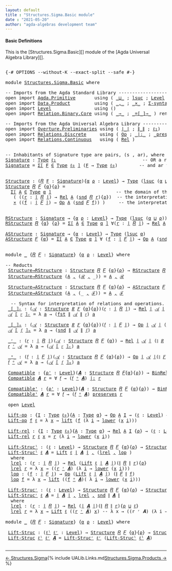 ```yaml
---
layout: default
title : "Structures.Sigma.Basic module"
date : "2021-05-20"
author: "agda-algebras development team"
---
```


#### <a id="basic-definitions">Basic Definitions</a>

This is the [Structures.Sigma.Basic][] module of the [Agda Universal Algebra Library][].

<pre class="Agda">

<a id="285" class="Symbol">{-#</a> <a id="289" class="Keyword">OPTIONS</a> <a id="297" class="Pragma">--without-K</a> <a id="309" class="Pragma">--exact-split</a> <a id="323" class="Pragma">--safe</a> <a id="330" class="Symbol">#-}</a>

<a id="335" class="Keyword">module</a> <a id="342" href="Structures.Sigma.Basic.html" class="Module">Structures.Sigma.Basic</a> <a id="365" class="Keyword">where</a>

<a id="372" class="Comment">-- Imports from the Agda Standard Library ------------------------------------------------</a>
<a id="463" class="Keyword">open</a> <a id="468" class="Keyword">import</a> <a id="475" href="Agda.Primitive.html" class="Module">Agda.Primitive</a>       <a id="496" class="Keyword">using</a> <a id="502" class="Symbol">(</a> <a id="504" href="Agda.Primitive.html#810" class="Primitive Operator">_⊔_</a> <a id="508" class="Symbol">;</a> <a id="510" href="Agda.Primitive.html#780" class="Primitive">lsuc</a> <a id="515" class="Symbol">;</a> <a id="517" href="Agda.Primitive.html#597" class="Postulate">Level</a> <a id="523" class="Symbol">)</a> <a id="525" class="Keyword">renaming</a> <a id="534" class="Symbol">(</a> <a id="536" href="Agda.Primitive.html#326" class="Primitive">Set</a> <a id="540" class="Symbol">to</a> <a id="543" class="Primitive">Type</a> <a id="548" class="Symbol">;</a> <a id="550" href="Agda.Primitive.html#764" class="Primitive">lzero</a> <a id="556" class="Symbol">to</a> <a id="559" class="Primitive">ℓ₀</a> <a id="562" class="Symbol">)</a>
<a id="564" class="Keyword">open</a> <a id="569" class="Keyword">import</a> <a id="576" href="Data.Product.html" class="Module">Data.Product</a>         <a id="597" class="Keyword">using</a> <a id="603" class="Symbol">(</a> <a id="605" href="Agda.Builtin.Sigma.html#236" class="InductiveConstructor Operator">_,_</a> <a id="609" class="Symbol">;</a> <a id="611" href="Data.Product.html#1167" class="Function Operator">_×_</a> <a id="615" class="Symbol">;</a> <a id="617" href="Data.Product.html#916" class="Function">Σ-syntax</a> <a id="626" class="Symbol">)</a> <a id="628" class="Keyword">renaming</a> <a id="637" class="Symbol">(</a> <a id="639" href="Agda.Builtin.Sigma.html#252" class="Field">proj₁</a> <a id="645" class="Symbol">to</a> <a id="648" class="Field">fst</a> <a id="652" class="Symbol">;</a> <a id="654" href="Agda.Builtin.Sigma.html#264" class="Field">proj₂</a> <a id="660" class="Symbol">to</a> <a id="663" class="Field">snd</a> <a id="667" class="Symbol">)</a>
<a id="669" class="Keyword">open</a> <a id="674" class="Keyword">import</a> <a id="681" href="Level.html" class="Module">Level</a>                <a id="702" class="Keyword">using</a> <a id="708" class="Symbol">()</a>
<a id="711" class="Keyword">open</a> <a id="716" class="Keyword">import</a> <a id="723" href="Relation.Binary.Core.html" class="Module">Relation.Binary.Core</a> <a id="744" class="Keyword">using</a> <a id="750" class="Symbol">(</a> <a id="752" href="Relation.Binary.Core.html#1254" class="Function Operator">_⇒_</a> <a id="756" class="Symbol">;</a> <a id="758" href="Relation.Binary.Core.html#1460" class="Function Operator">_=[_]⇒_</a> <a id="766" class="Symbol">)</a> <a id="768" class="Keyword">renaming</a> <a id="777" class="Symbol">(</a> <a id="779" href="Relation.Binary.Core.html#766" class="Function">REL</a> <a id="783" class="Symbol">to</a> <a id="786" class="Function">BinREL</a> <a id="793" class="Symbol">;</a> <a id="795" href="Relation.Binary.Core.html#882" class="Function">Rel</a> <a id="799" class="Symbol">to</a> <a id="802" class="Function">BinRel</a> <a id="809" class="Symbol">)</a>

<a id="812" class="Comment">-- Imports from the Agda Universal Algebra Library ---------------------------------------------</a>
<a id="909" class="Keyword">open</a> <a id="914" class="Keyword">import</a> <a id="921" href="Overture.Preliminaries.html" class="Module">Overture.Preliminaries</a> <a id="944" class="Keyword">using</a> <a id="950" class="Symbol">(</a> <a id="952" href="Overture.Preliminaries.html#4382" class="Function Operator">∣_∣</a> <a id="956" class="Symbol">;</a> <a id="958" href="Overture.Preliminaries.html#4420" class="Function Operator">∥_∥</a> <a id="962" class="Symbol">;</a> <a id="964" href="Overture.Preliminaries.html#3692" class="Function">ℓ₁</a><a id="966" class="Symbol">)</a>
<a id="968" class="Keyword">open</a> <a id="973" class="Keyword">import</a> <a id="980" href="Relations.Discrete.html" class="Module">Relations.Discrete</a>     <a id="1003" class="Keyword">using</a> <a id="1009" class="Symbol">(</a> <a id="1011" href="Relations.Discrete.html#6084" class="Function">Op</a> <a id="1014" class="Symbol">;</a> <a id="1016" href="Relations.Discrete.html#7001" class="Function Operator">_|:_</a> <a id="1021" class="Symbol">;</a> <a id="1023" href="Relations.Discrete.html#6827" class="Function Operator">_preserves_</a> <a id="1035" class="Symbol">)</a>
<a id="1037" class="Keyword">open</a> <a id="1042" class="Keyword">import</a> <a id="1049" href="Relations.Continuous.html" class="Module">Relations.Continuous</a>   <a id="1072" class="Keyword">using</a> <a id="1078" class="Symbol">(</a> <a id="1080" href="Relations.Continuous.html#3907" class="Function">Rel</a> <a id="1084" class="Symbol">)</a>


<a id="1088" class="Comment">-- Inhabitants of Signature type are pairs, (s , ar), where s is an operation symbol,</a>
<a id="Signature"></a><a id="1174" href="Structures.Sigma.Basic.html#1174" class="Function">Signature</a> <a id="1184" class="Symbol">:</a> <a id="1186" href="Structures.Sigma.Basic.html#543" class="Primitive">Type</a> <a id="1191" href="Overture.Preliminaries.html#3692" class="Function">ℓ₁</a>                                <a id="1225" class="Comment">-- OR a relation symbol (new!),</a>
<a id="1257" href="Structures.Sigma.Basic.html#1174" class="Function">Signature</a> <a id="1267" class="Symbol">=</a> <a id="1269" href="Data.Product.html#916" class="Function">Σ[</a> <a id="1272" href="Structures.Sigma.Basic.html#1272" class="Bound">F</a> <a id="1274" href="Data.Product.html#916" class="Function">∈</a> <a id="1276" href="Structures.Sigma.Basic.html#543" class="Primitive">Type</a> <a id="1281" href="Structures.Sigma.Basic.html#559" class="Primitive">ℓ₀</a> <a id="1284" href="Data.Product.html#916" class="Function">]</a> <a id="1286" class="Symbol">(</a><a id="1287" href="Structures.Sigma.Basic.html#1272" class="Bound">F</a> <a id="1289" class="Symbol">→</a> <a id="1291" href="Structures.Sigma.Basic.html#543" class="Primitive">Type</a> <a id="1296" href="Structures.Sigma.Basic.html#559" class="Primitive">ℓ₀</a><a id="1298" class="Symbol">)</a>        <a id="1307" class="Comment">-- and ar the arity of s.</a>


<a id="Structure"></a><a id="1335" href="Structures.Sigma.Basic.html#1335" class="Function">Structure</a> <a id="1345" class="Symbol">:</a> <a id="1347" class="Symbol">(</a><a id="1348" href="Structures.Sigma.Basic.html#1348" class="Bound">𝑅</a> <a id="1350" href="Structures.Sigma.Basic.html#1350" class="Bound">F</a> <a id="1352" class="Symbol">:</a> <a id="1354" href="Structures.Sigma.Basic.html#1174" class="Function">Signature</a><a id="1363" class="Symbol">){</a><a id="1365" href="Structures.Sigma.Basic.html#1365" class="Bound">α</a> <a id="1367" href="Structures.Sigma.Basic.html#1367" class="Bound">ρ</a> <a id="1369" class="Symbol">:</a> <a id="1371" href="Agda.Primitive.html#597" class="Postulate">Level</a><a id="1376" class="Symbol">}</a> <a id="1378" class="Symbol">→</a> <a id="1380" href="Structures.Sigma.Basic.html#543" class="Primitive">Type</a> <a id="1385" class="Symbol">(</a><a id="1386" href="Agda.Primitive.html#780" class="Primitive">lsuc</a> <a id="1391" class="Symbol">(</a><a id="1392" href="Structures.Sigma.Basic.html#1365" class="Bound">α</a> <a id="1394" href="Agda.Primitive.html#810" class="Primitive Operator">⊔</a> <a id="1396" href="Structures.Sigma.Basic.html#1367" class="Bound">ρ</a><a id="1397" class="Symbol">))</a>
<a id="1400" href="Structures.Sigma.Basic.html#1335" class="Function">Structure</a> <a id="1410" href="Structures.Sigma.Basic.html#1410" class="Bound">𝑅</a> <a id="1412" href="Structures.Sigma.Basic.html#1412" class="Bound">𝐹</a> <a id="1414" class="Symbol">{</a><a id="1415" href="Structures.Sigma.Basic.html#1415" class="Bound">α</a><a id="1416" class="Symbol">}{</a><a id="1418" href="Structures.Sigma.Basic.html#1418" class="Bound">ρ</a><a id="1419" class="Symbol">}</a> <a id="1421" class="Symbol">=</a>
  <a id="1425" href="Data.Product.html#916" class="Function">Σ[</a> <a id="1428" href="Structures.Sigma.Basic.html#1428" class="Bound">A</a> <a id="1430" href="Data.Product.html#916" class="Function">∈</a> <a id="1432" href="Structures.Sigma.Basic.html#543" class="Primitive">Type</a> <a id="1437" href="Structures.Sigma.Basic.html#1415" class="Bound">α</a> <a id="1439" href="Data.Product.html#916" class="Function">]</a>                        <a id="1464" class="Comment">-- the domain of the structure is A</a>
   <a id="1503" class="Symbol">(</a> <a id="1505" class="Symbol">((</a><a id="1507" href="Structures.Sigma.Basic.html#1507" class="Bound">r</a> <a id="1509" class="Symbol">:</a> <a id="1511" href="Overture.Preliminaries.html#4382" class="Function Operator">∣</a> <a id="1513" href="Structures.Sigma.Basic.html#1410" class="Bound">𝑅</a> <a id="1515" href="Overture.Preliminaries.html#4382" class="Function Operator">∣</a><a id="1516" class="Symbol">)</a> <a id="1518" class="Symbol">→</a> <a id="1520" href="Relations.Continuous.html#3907" class="Function">Rel</a> <a id="1524" href="Structures.Sigma.Basic.html#1428" class="Bound">A</a> <a id="1526" class="Symbol">(</a><a id="1527" href="Structures.Sigma.Basic.html#663" class="Field">snd</a> <a id="1531" href="Structures.Sigma.Basic.html#1410" class="Bound">𝑅</a> <a id="1533" href="Structures.Sigma.Basic.html#1507" class="Bound">r</a><a id="1534" class="Symbol">){</a><a id="1536" href="Structures.Sigma.Basic.html#1418" class="Bound">ρ</a><a id="1537" class="Symbol">})</a>  <a id="1541" class="Comment">-- the interpretations of the relation symbols</a>
   <a id="1591" href="Data.Product.html#1167" class="Function Operator">×</a> <a id="1593" class="Symbol">((</a><a id="1595" href="Structures.Sigma.Basic.html#1595" class="Bound">f</a> <a id="1597" class="Symbol">:</a> <a id="1599" href="Overture.Preliminaries.html#4382" class="Function Operator">∣</a> <a id="1601" href="Structures.Sigma.Basic.html#1412" class="Bound">𝐹</a> <a id="1603" href="Overture.Preliminaries.html#4382" class="Function Operator">∣</a><a id="1604" class="Symbol">)</a> <a id="1606" class="Symbol">→</a> <a id="1608" href="Relations.Discrete.html#6084" class="Function">Op</a> <a id="1611" href="Structures.Sigma.Basic.html#1428" class="Bound">A</a> <a id="1613" class="Symbol">(</a><a id="1614" href="Structures.Sigma.Basic.html#663" class="Field">snd</a> <a id="1618" href="Structures.Sigma.Basic.html#1412" class="Bound">𝐹</a> <a id="1620" href="Structures.Sigma.Basic.html#1595" class="Bound">f</a><a id="1621" class="Symbol">))</a> <a id="1624" class="Symbol">)</a>     <a id="1630" class="Comment">-- the interpretations of the operation symbols</a>


<a id="RStructure"></a><a id="1680" href="Structures.Sigma.Basic.html#1680" class="Function">RStructure</a> <a id="1691" class="Symbol">:</a> <a id="1693" href="Structures.Sigma.Basic.html#1174" class="Function">Signature</a> <a id="1703" class="Symbol">→</a> <a id="1705" class="Symbol">{</a><a id="1706" href="Structures.Sigma.Basic.html#1706" class="Bound">α</a> <a id="1708" href="Structures.Sigma.Basic.html#1708" class="Bound">ρ</a> <a id="1710" class="Symbol">:</a> <a id="1712" href="Agda.Primitive.html#597" class="Postulate">Level</a><a id="1717" class="Symbol">}</a> <a id="1719" class="Symbol">→</a> <a id="1721" href="Structures.Sigma.Basic.html#543" class="Primitive">Type</a> <a id="1726" class="Symbol">(</a><a id="1727" href="Agda.Primitive.html#780" class="Primitive">lsuc</a> <a id="1732" class="Symbol">(</a><a id="1733" href="Structures.Sigma.Basic.html#1706" class="Bound">α</a> <a id="1735" href="Agda.Primitive.html#810" class="Primitive Operator">⊔</a> <a id="1737" href="Structures.Sigma.Basic.html#1708" class="Bound">ρ</a><a id="1738" class="Symbol">))</a>
<a id="1741" href="Structures.Sigma.Basic.html#1680" class="Function">RStructure</a> <a id="1752" href="Structures.Sigma.Basic.html#1752" class="Bound">𝑅</a> <a id="1754" class="Symbol">{</a><a id="1755" href="Structures.Sigma.Basic.html#1755" class="Bound">α</a><a id="1756" class="Symbol">}</a> <a id="1758" class="Symbol">{</a><a id="1759" href="Structures.Sigma.Basic.html#1759" class="Bound">ρ</a><a id="1760" class="Symbol">}</a> <a id="1762" class="Symbol">=</a> <a id="1764" href="Data.Product.html#916" class="Function">Σ[</a> <a id="1767" href="Structures.Sigma.Basic.html#1767" class="Bound">A</a> <a id="1769" href="Data.Product.html#916" class="Function">∈</a> <a id="1771" href="Structures.Sigma.Basic.html#543" class="Primitive">Type</a> <a id="1776" href="Structures.Sigma.Basic.html#1755" class="Bound">α</a> <a id="1778" href="Data.Product.html#916" class="Function">]</a> <a id="1780" class="Symbol">∀(</a><a id="1782" href="Structures.Sigma.Basic.html#1782" class="Bound">r</a> <a id="1784" class="Symbol">:</a> <a id="1786" href="Overture.Preliminaries.html#4382" class="Function Operator">∣</a> <a id="1788" href="Structures.Sigma.Basic.html#1752" class="Bound">𝑅</a> <a id="1790" href="Overture.Preliminaries.html#4382" class="Function Operator">∣</a><a id="1791" class="Symbol">)</a> <a id="1793" class="Symbol">→</a> <a id="1795" href="Relations.Continuous.html#3907" class="Function">Rel</a> <a id="1799" href="Structures.Sigma.Basic.html#1767" class="Bound">A</a> <a id="1801" class="Symbol">(</a><a id="1802" href="Structures.Sigma.Basic.html#663" class="Field">snd</a> <a id="1806" href="Structures.Sigma.Basic.html#1752" class="Bound">𝑅</a> <a id="1808" href="Structures.Sigma.Basic.html#1782" class="Bound">r</a><a id="1809" class="Symbol">)</a> <a id="1811" class="Symbol">{</a><a id="1812" href="Structures.Sigma.Basic.html#1759" class="Bound">ρ</a><a id="1813" class="Symbol">}</a>

<a id="AStructure"></a><a id="1816" href="Structures.Sigma.Basic.html#1816" class="Function">AStructure</a> <a id="1827" class="Symbol">:</a> <a id="1829" href="Structures.Sigma.Basic.html#1174" class="Function">Signature</a> <a id="1839" class="Symbol">→</a> <a id="1841" class="Symbol">{</a><a id="1842" href="Structures.Sigma.Basic.html#1842" class="Bound">α</a> <a id="1844" class="Symbol">:</a> <a id="1846" href="Agda.Primitive.html#597" class="Postulate">Level</a><a id="1851" class="Symbol">}</a> <a id="1853" class="Symbol">→</a> <a id="1855" href="Structures.Sigma.Basic.html#543" class="Primitive">Type</a> <a id="1860" class="Symbol">(</a><a id="1861" href="Agda.Primitive.html#780" class="Primitive">lsuc</a> <a id="1866" href="Structures.Sigma.Basic.html#1842" class="Bound">α</a><a id="1867" class="Symbol">)</a>
<a id="1869" href="Structures.Sigma.Basic.html#1816" class="Function">AStructure</a> <a id="1880" href="Structures.Sigma.Basic.html#1880" class="Bound">𝐹</a> <a id="1882" class="Symbol">{</a><a id="1883" href="Structures.Sigma.Basic.html#1883" class="Bound">α</a><a id="1884" class="Symbol">}</a> <a id="1886" class="Symbol">=</a> <a id="1888" href="Data.Product.html#916" class="Function">Σ[</a> <a id="1891" href="Structures.Sigma.Basic.html#1891" class="Bound">A</a> <a id="1893" href="Data.Product.html#916" class="Function">∈</a> <a id="1895" href="Structures.Sigma.Basic.html#543" class="Primitive">Type</a> <a id="1900" href="Structures.Sigma.Basic.html#1883" class="Bound">α</a> <a id="1902" href="Data.Product.html#916" class="Function">]</a> <a id="1904" class="Symbol">∀</a> <a id="1906" class="Symbol">(</a><a id="1907" href="Structures.Sigma.Basic.html#1907" class="Bound">f</a> <a id="1909" class="Symbol">:</a> <a id="1911" href="Overture.Preliminaries.html#4382" class="Function Operator">∣</a> <a id="1913" href="Structures.Sigma.Basic.html#1880" class="Bound">𝐹</a> <a id="1915" href="Overture.Preliminaries.html#4382" class="Function Operator">∣</a><a id="1916" class="Symbol">)</a> <a id="1918" class="Symbol">→</a> <a id="1920" href="Relations.Discrete.html#6084" class="Function">Op</a> <a id="1923" href="Structures.Sigma.Basic.html#1891" class="Bound">A</a> <a id="1925" class="Symbol">(</a><a id="1926" href="Structures.Sigma.Basic.html#663" class="Field">snd</a> <a id="1930" href="Structures.Sigma.Basic.html#1880" class="Bound">𝐹</a> <a id="1932" href="Structures.Sigma.Basic.html#1907" class="Bound">f</a><a id="1933" class="Symbol">)</a>


<a id="1937" class="Keyword">module</a> <a id="1944" href="Structures.Sigma.Basic.html#1944" class="Module">_</a> <a id="1946" class="Symbol">{</a><a id="1947" href="Structures.Sigma.Basic.html#1947" class="Bound">𝑅</a> <a id="1949" href="Structures.Sigma.Basic.html#1949" class="Bound">𝐹</a> <a id="1951" class="Symbol">:</a> <a id="1953" href="Structures.Sigma.Basic.html#1174" class="Function">Signature</a><a id="1962" class="Symbol">}</a> <a id="1964" class="Symbol">{</a><a id="1965" href="Structures.Sigma.Basic.html#1965" class="Bound">α</a> <a id="1967" href="Structures.Sigma.Basic.html#1967" class="Bound">ρ</a> <a id="1969" class="Symbol">:</a> <a id="1971" href="Agda.Primitive.html#597" class="Postulate">Level</a><a id="1976" class="Symbol">}</a> <a id="1978" class="Keyword">where</a>

<a id="1985" class="Comment">-- Reducts</a>
 <a id="1997" href="Structures.Sigma.Basic.html#1997" class="Function">Structure→RStructure</a> <a id="2018" class="Symbol">:</a> <a id="2020" href="Structures.Sigma.Basic.html#1335" class="Function">Structure</a> <a id="2030" href="Structures.Sigma.Basic.html#1947" class="Bound">𝑅</a> <a id="2032" href="Structures.Sigma.Basic.html#1949" class="Bound">𝐹</a> <a id="2034" class="Symbol">{</a><a id="2035" href="Structures.Sigma.Basic.html#1965" class="Bound">α</a><a id="2036" class="Symbol">}{</a><a id="2038" href="Structures.Sigma.Basic.html#1967" class="Bound">ρ</a><a id="2039" class="Symbol">}</a> <a id="2041" class="Symbol">→</a> <a id="2043" href="Structures.Sigma.Basic.html#1680" class="Function">RStructure</a> <a id="2054" href="Structures.Sigma.Basic.html#1947" class="Bound">𝑅</a> <a id="2056" class="Symbol">{</a><a id="2057" href="Structures.Sigma.Basic.html#1965" class="Bound">α</a><a id="2058" class="Symbol">}{</a><a id="2060" href="Structures.Sigma.Basic.html#1967" class="Bound">ρ</a><a id="2061" class="Symbol">}</a>
 <a id="2064" href="Structures.Sigma.Basic.html#1997" class="Function">Structure→RStructure</a> <a id="2085" class="Symbol">(</a><a id="2086" href="Structures.Sigma.Basic.html#2086" class="Bound">A</a> <a id="2088" href="Agda.Builtin.Sigma.html#236" class="InductiveConstructor Operator">,</a> <a id="2090" class="Symbol">(</a><a id="2091" href="Structures.Sigma.Basic.html#2091" class="Bound">ℛ</a> <a id="2093" href="Agda.Builtin.Sigma.html#236" class="InductiveConstructor Operator">,</a> <a id="2095" class="Symbol">_))</a> <a id="2099" class="Symbol">=</a> <a id="2101" href="Structures.Sigma.Basic.html#2086" class="Bound">A</a> <a id="2103" href="Agda.Builtin.Sigma.html#236" class="InductiveConstructor Operator">,</a> <a id="2105" href="Structures.Sigma.Basic.html#2091" class="Bound">ℛ</a>

 <a id="2109" href="Structures.Sigma.Basic.html#2109" class="Function">Structure→AStructure</a> <a id="2130" class="Symbol">:</a> <a id="2132" href="Structures.Sigma.Basic.html#1335" class="Function">Structure</a> <a id="2142" href="Structures.Sigma.Basic.html#1947" class="Bound">𝑅</a> <a id="2144" href="Structures.Sigma.Basic.html#1949" class="Bound">𝐹</a> <a id="2146" class="Symbol">{</a><a id="2147" href="Structures.Sigma.Basic.html#1965" class="Bound">α</a><a id="2148" class="Symbol">}{</a><a id="2150" href="Structures.Sigma.Basic.html#1967" class="Bound">ρ</a><a id="2151" class="Symbol">}</a> <a id="2153" class="Symbol">→</a> <a id="2155" href="Structures.Sigma.Basic.html#1816" class="Function">AStructure</a> <a id="2166" href="Structures.Sigma.Basic.html#1949" class="Bound">𝐹</a>
 <a id="2169" href="Structures.Sigma.Basic.html#2109" class="Function">Structure→AStructure</a> <a id="2190" class="Symbol">(</a><a id="2191" href="Structures.Sigma.Basic.html#2191" class="Bound">A</a> <a id="2193" href="Agda.Builtin.Sigma.html#236" class="InductiveConstructor Operator">,</a> <a id="2195" class="Symbol">(_</a> <a id="2198" href="Agda.Builtin.Sigma.html#236" class="InductiveConstructor Operator">,</a> <a id="2200" href="Structures.Sigma.Basic.html#2200" class="Bound">ℱ</a><a id="2201" class="Symbol">))</a> <a id="2204" class="Symbol">=</a> <a id="2206" href="Structures.Sigma.Basic.html#2191" class="Bound">A</a> <a id="2208" href="Agda.Builtin.Sigma.html#236" class="InductiveConstructor Operator">,</a> <a id="2210" href="Structures.Sigma.Basic.html#2200" class="Bound">ℱ</a>

  <a id="2215" class="Comment">-- Syntax for interpretation of relations and operations.</a>
 <a id="2274" href="Structures.Sigma.Basic.html#2274" class="Function Operator">_⟦_⟧ᵣ</a> <a id="2280" class="Symbol">:</a> <a id="2282" class="Symbol">(</a><a id="2283" href="Structures.Sigma.Basic.html#2283" class="Bound">𝒜</a> <a id="2285" class="Symbol">:</a> <a id="2287" href="Structures.Sigma.Basic.html#1335" class="Function">Structure</a> <a id="2297" href="Structures.Sigma.Basic.html#1947" class="Bound">𝑅</a> <a id="2299" href="Structures.Sigma.Basic.html#1949" class="Bound">𝐹</a> <a id="2301" class="Symbol">{</a><a id="2302" href="Structures.Sigma.Basic.html#1965" class="Bound">α</a><a id="2303" class="Symbol">}{</a><a id="2305" href="Structures.Sigma.Basic.html#1967" class="Bound">ρ</a><a id="2306" class="Symbol">})(</a><a id="2309" href="Structures.Sigma.Basic.html#2309" class="Bound">𝑟</a> <a id="2311" class="Symbol">:</a> <a id="2313" href="Overture.Preliminaries.html#4382" class="Function Operator">∣</a> <a id="2315" href="Structures.Sigma.Basic.html#1947" class="Bound">𝑅</a> <a id="2317" href="Overture.Preliminaries.html#4382" class="Function Operator">∣</a><a id="2318" class="Symbol">)</a> <a id="2320" class="Symbol">→</a> <a id="2322" href="Relations.Continuous.html#3907" class="Function">Rel</a> <a id="2326" href="Overture.Preliminaries.html#4382" class="Function Operator">∣</a> <a id="2328" href="Structures.Sigma.Basic.html#2283" class="Bound">𝒜</a> <a id="2330" href="Overture.Preliminaries.html#4382" class="Function Operator">∣</a> <a id="2332" class="Symbol">(</a><a id="2333" href="Overture.Preliminaries.html#4420" class="Function Operator">∥</a> <a id="2335" href="Structures.Sigma.Basic.html#1947" class="Bound">𝑅</a> <a id="2337" href="Overture.Preliminaries.html#4420" class="Function Operator">∥</a> <a id="2339" href="Structures.Sigma.Basic.html#2309" class="Bound">𝑟</a><a id="2340" class="Symbol">)</a> <a id="2342" class="Symbol">{</a><a id="2343" href="Structures.Sigma.Basic.html#1967" class="Bound">ρ</a><a id="2344" class="Symbol">}</a>
 <a id="2347" href="Structures.Sigma.Basic.html#2347" class="Bound">𝒜</a> <a id="2349" href="Structures.Sigma.Basic.html#2274" class="Function Operator">⟦</a> <a id="2351" href="Structures.Sigma.Basic.html#2351" class="Bound">𝑟</a> <a id="2353" href="Structures.Sigma.Basic.html#2274" class="Function Operator">⟧ᵣ</a> <a id="2356" class="Symbol">=</a> <a id="2358" class="Symbol">λ</a> <a id="2360" href="Structures.Sigma.Basic.html#2360" class="Bound">a</a> <a id="2362" class="Symbol">→</a> <a id="2364" class="Symbol">(</a><a id="2365" href="Structures.Sigma.Basic.html#648" class="Field">fst</a> <a id="2369" href="Overture.Preliminaries.html#4420" class="Function Operator">∥</a> <a id="2371" href="Structures.Sigma.Basic.html#2347" class="Bound">𝒜</a> <a id="2373" href="Overture.Preliminaries.html#4420" class="Function Operator">∥</a> <a id="2375" href="Structures.Sigma.Basic.html#2351" class="Bound">𝑟</a><a id="2376" class="Symbol">)</a> <a id="2378" href="Structures.Sigma.Basic.html#2360" class="Bound">a</a>

 <a id="2382" href="Structures.Sigma.Basic.html#2382" class="Function Operator">_⟦_⟧ₒ</a> <a id="2388" class="Symbol">:</a> <a id="2390" class="Symbol">(</a><a id="2391" href="Structures.Sigma.Basic.html#2391" class="Bound">𝒜</a> <a id="2393" class="Symbol">:</a> <a id="2395" href="Structures.Sigma.Basic.html#1335" class="Function">Structure</a> <a id="2405" href="Structures.Sigma.Basic.html#1947" class="Bound">𝑅</a> <a id="2407" href="Structures.Sigma.Basic.html#1949" class="Bound">𝐹</a> <a id="2409" class="Symbol">{</a><a id="2410" href="Structures.Sigma.Basic.html#1965" class="Bound">α</a><a id="2411" class="Symbol">}{</a><a id="2413" href="Structures.Sigma.Basic.html#1967" class="Bound">ρ</a><a id="2414" class="Symbol">})(</a><a id="2417" href="Structures.Sigma.Basic.html#2417" class="Bound">𝑓</a> <a id="2419" class="Symbol">:</a> <a id="2421" href="Overture.Preliminaries.html#4382" class="Function Operator">∣</a> <a id="2423" href="Structures.Sigma.Basic.html#1949" class="Bound">𝐹</a> <a id="2425" href="Overture.Preliminaries.html#4382" class="Function Operator">∣</a><a id="2426" class="Symbol">)</a> <a id="2428" class="Symbol">→</a> <a id="2430" href="Relations.Discrete.html#6084" class="Function">Op</a> <a id="2433" href="Overture.Preliminaries.html#4382" class="Function Operator">∣</a> <a id="2435" href="Structures.Sigma.Basic.html#2391" class="Bound">𝒜</a> <a id="2437" href="Overture.Preliminaries.html#4382" class="Function Operator">∣</a> <a id="2439" class="Symbol">(</a><a id="2440" href="Overture.Preliminaries.html#4420" class="Function Operator">∥</a> <a id="2442" href="Structures.Sigma.Basic.html#1949" class="Bound">𝐹</a> <a id="2444" href="Overture.Preliminaries.html#4420" class="Function Operator">∥</a> <a id="2446" href="Structures.Sigma.Basic.html#2417" class="Bound">𝑓</a><a id="2447" class="Symbol">)</a>
 <a id="2450" href="Structures.Sigma.Basic.html#2450" class="Bound">𝒜</a> <a id="2452" href="Structures.Sigma.Basic.html#2382" class="Function Operator">⟦</a> <a id="2454" href="Structures.Sigma.Basic.html#2454" class="Bound">𝑓</a> <a id="2456" href="Structures.Sigma.Basic.html#2382" class="Function Operator">⟧ₒ</a> <a id="2459" class="Symbol">=</a> <a id="2461" class="Symbol">λ</a> <a id="2463" href="Structures.Sigma.Basic.html#2463" class="Bound">a</a> <a id="2465" class="Symbol">→</a> <a id="2467" class="Symbol">(</a><a id="2468" href="Structures.Sigma.Basic.html#663" class="Field">snd</a> <a id="2472" href="Overture.Preliminaries.html#4420" class="Function Operator">∥</a> <a id="2474" href="Structures.Sigma.Basic.html#2450" class="Bound">𝒜</a> <a id="2476" href="Overture.Preliminaries.html#4420" class="Function Operator">∥</a> <a id="2478" href="Structures.Sigma.Basic.html#2454" class="Bound">𝑓</a><a id="2479" class="Symbol">)</a> <a id="2481" href="Structures.Sigma.Basic.html#2463" class="Bound">a</a>

 <a id="2485" href="Structures.Sigma.Basic.html#2485" class="Function Operator">_ʳ_</a> <a id="2489" class="Symbol">:</a> <a id="2491" class="Symbol">(</a><a id="2492" href="Structures.Sigma.Basic.html#2492" class="Bound">𝑟</a> <a id="2494" class="Symbol">:</a> <a id="2496" href="Overture.Preliminaries.html#4382" class="Function Operator">∣</a> <a id="2498" href="Structures.Sigma.Basic.html#1947" class="Bound">𝑅</a> <a id="2500" href="Overture.Preliminaries.html#4382" class="Function Operator">∣</a><a id="2501" class="Symbol">)(</a><a id="2503" href="Structures.Sigma.Basic.html#2503" class="Bound">𝒜</a> <a id="2505" class="Symbol">:</a> <a id="2507" href="Structures.Sigma.Basic.html#1335" class="Function">Structure</a> <a id="2517" href="Structures.Sigma.Basic.html#1947" class="Bound">𝑅</a> <a id="2519" href="Structures.Sigma.Basic.html#1949" class="Bound">𝐹</a> <a id="2521" class="Symbol">{</a><a id="2522" href="Structures.Sigma.Basic.html#1965" class="Bound">α</a><a id="2523" class="Symbol">})</a> <a id="2526" class="Symbol">→</a> <a id="2528" href="Relations.Continuous.html#3907" class="Function">Rel</a> <a id="2532" href="Overture.Preliminaries.html#4382" class="Function Operator">∣</a> <a id="2534" href="Structures.Sigma.Basic.html#2503" class="Bound">𝒜</a> <a id="2536" href="Overture.Preliminaries.html#4382" class="Function Operator">∣</a> <a id="2538" class="Symbol">(</a><a id="2539" href="Overture.Preliminaries.html#4420" class="Function Operator">∥</a> <a id="2541" href="Structures.Sigma.Basic.html#1947" class="Bound">𝑅</a> <a id="2543" href="Overture.Preliminaries.html#4420" class="Function Operator">∥</a> <a id="2545" href="Structures.Sigma.Basic.html#2492" class="Bound">𝑟</a><a id="2546" class="Symbol">){</a><a id="2548" href="Structures.Sigma.Basic.html#1967" class="Bound">ρ</a><a id="2549" class="Symbol">}</a>
 <a id="2552" href="Structures.Sigma.Basic.html#2552" class="Bound">𝑟</a> <a id="2554" href="Structures.Sigma.Basic.html#2485" class="Function Operator">ʳ</a> <a id="2556" href="Structures.Sigma.Basic.html#2556" class="Bound">𝒜</a> <a id="2558" class="Symbol">=</a> <a id="2560" class="Symbol">λ</a> <a id="2562" href="Structures.Sigma.Basic.html#2562" class="Bound">a</a> <a id="2564" class="Symbol">→</a> <a id="2566" class="Symbol">(</a><a id="2567" href="Structures.Sigma.Basic.html#2556" class="Bound">𝒜</a> <a id="2569" href="Structures.Sigma.Basic.html#2274" class="Function Operator">⟦</a> <a id="2571" href="Structures.Sigma.Basic.html#2552" class="Bound">𝑟</a> <a id="2573" href="Structures.Sigma.Basic.html#2274" class="Function Operator">⟧ᵣ</a><a id="2575" class="Symbol">)</a> <a id="2577" href="Structures.Sigma.Basic.html#2562" class="Bound">a</a>

 <a id="2581" href="Structures.Sigma.Basic.html#2581" class="Function Operator">_ᵒ_</a> <a id="2585" class="Symbol">:</a> <a id="2587" class="Symbol">(</a><a id="2588" href="Structures.Sigma.Basic.html#2588" class="Bound">𝑓</a> <a id="2590" class="Symbol">:</a> <a id="2592" href="Overture.Preliminaries.html#4382" class="Function Operator">∣</a> <a id="2594" href="Structures.Sigma.Basic.html#1949" class="Bound">𝐹</a> <a id="2596" href="Overture.Preliminaries.html#4382" class="Function Operator">∣</a><a id="2597" class="Symbol">)(</a><a id="2599" href="Structures.Sigma.Basic.html#2599" class="Bound">𝒜</a> <a id="2601" class="Symbol">:</a> <a id="2603" href="Structures.Sigma.Basic.html#1335" class="Function">Structure</a> <a id="2613" href="Structures.Sigma.Basic.html#1947" class="Bound">𝑅</a> <a id="2615" href="Structures.Sigma.Basic.html#1949" class="Bound">𝐹</a> <a id="2617" class="Symbol">{</a><a id="2618" href="Structures.Sigma.Basic.html#1965" class="Bound">α</a><a id="2619" class="Symbol">}{</a><a id="2621" href="Structures.Sigma.Basic.html#1967" class="Bound">ρ</a><a id="2622" class="Symbol">})</a> <a id="2625" class="Symbol">→</a> <a id="2627" href="Relations.Discrete.html#6084" class="Function">Op</a> <a id="2630" href="Overture.Preliminaries.html#4382" class="Function Operator">∣</a> <a id="2632" href="Structures.Sigma.Basic.html#2599" class="Bound">𝒜</a> <a id="2634" href="Overture.Preliminaries.html#4382" class="Function Operator">∣</a><a id="2635" class="Symbol">(</a><a id="2636" href="Overture.Preliminaries.html#4420" class="Function Operator">∥</a> <a id="2638" href="Structures.Sigma.Basic.html#1949" class="Bound">𝐹</a> <a id="2640" href="Overture.Preliminaries.html#4420" class="Function Operator">∥</a> <a id="2642" href="Structures.Sigma.Basic.html#2588" class="Bound">𝑓</a><a id="2643" class="Symbol">)</a>
 <a id="2646" href="Structures.Sigma.Basic.html#2646" class="Bound">𝑓</a> <a id="2648" href="Structures.Sigma.Basic.html#2581" class="Function Operator">ᵒ</a> <a id="2650" href="Structures.Sigma.Basic.html#2650" class="Bound">𝒜</a> <a id="2652" class="Symbol">=</a> <a id="2654" class="Symbol">λ</a> <a id="2656" href="Structures.Sigma.Basic.html#2656" class="Bound">a</a> <a id="2658" class="Symbol">→</a> <a id="2660" class="Symbol">(</a><a id="2661" href="Structures.Sigma.Basic.html#2650" class="Bound">𝒜</a> <a id="2663" href="Structures.Sigma.Basic.html#2382" class="Function Operator">⟦</a> <a id="2665" href="Structures.Sigma.Basic.html#2646" class="Bound">𝑓</a> <a id="2667" href="Structures.Sigma.Basic.html#2382" class="Function Operator">⟧ₒ</a><a id="2669" class="Symbol">)</a> <a id="2671" href="Structures.Sigma.Basic.html#2656" class="Bound">a</a>

 <a id="2675" href="Structures.Sigma.Basic.html#2675" class="Function">Compatible</a> <a id="2686" class="Symbol">:</a> <a id="2688" class="Symbol">{</a><a id="2689" href="Structures.Sigma.Basic.html#2689" class="Bound">ρ&#39;</a> <a id="2692" class="Symbol">:</a> <a id="2694" href="Agda.Primitive.html#597" class="Postulate">Level</a><a id="2699" class="Symbol">}(</a><a id="2701" href="Structures.Sigma.Basic.html#2701" class="Bound">𝑨</a> <a id="2703" class="Symbol">:</a> <a id="2705" href="Structures.Sigma.Basic.html#1335" class="Function">Structure</a> <a id="2715" href="Structures.Sigma.Basic.html#1947" class="Bound">𝑅</a> <a id="2717" href="Structures.Sigma.Basic.html#1949" class="Bound">𝐹</a><a id="2718" class="Symbol">{</a><a id="2719" href="Structures.Sigma.Basic.html#1965" class="Bound">α</a><a id="2720" class="Symbol">}{</a><a id="2722" href="Structures.Sigma.Basic.html#1967" class="Bound">ρ</a><a id="2723" class="Symbol">})</a> <a id="2726" class="Symbol">→</a> <a id="2728" href="Structures.Sigma.Basic.html#802" class="Function">BinRel</a> <a id="2735" href="Overture.Preliminaries.html#4382" class="Function Operator">∣</a> <a id="2737" href="Structures.Sigma.Basic.html#2701" class="Bound">𝑨</a> <a id="2739" href="Overture.Preliminaries.html#4382" class="Function Operator">∣</a> <a id="2741" href="Structures.Sigma.Basic.html#2689" class="Bound">ρ&#39;</a>  <a id="2745" class="Symbol">→</a> <a id="2747" href="Structures.Sigma.Basic.html#543" class="Primitive">Type</a> <a id="2752" class="Symbol">(</a><a id="2753" href="Structures.Sigma.Basic.html#1965" class="Bound">α</a> <a id="2755" href="Agda.Primitive.html#810" class="Primitive Operator">⊔</a> <a id="2757" href="Structures.Sigma.Basic.html#2689" class="Bound">ρ&#39;</a><a id="2759" class="Symbol">)</a>
 <a id="2762" href="Structures.Sigma.Basic.html#2675" class="Function">Compatible</a> <a id="2773" href="Structures.Sigma.Basic.html#2773" class="Bound">𝑨</a> <a id="2775" href="Structures.Sigma.Basic.html#2775" class="Bound">r</a> <a id="2777" class="Symbol">=</a> <a id="2779" class="Symbol">∀</a> <a id="2781" href="Structures.Sigma.Basic.html#2781" class="Bound">𝑓</a> <a id="2783" class="Symbol">→</a> <a id="2785" class="Symbol">(</a><a id="2786" href="Structures.Sigma.Basic.html#2781" class="Bound">𝑓</a> <a id="2788" href="Structures.Sigma.Basic.html#2581" class="Function Operator">ᵒ</a> <a id="2790" href="Structures.Sigma.Basic.html#2773" class="Bound">𝑨</a><a id="2791" class="Symbol">)</a> <a id="2793" href="Relations.Discrete.html#7001" class="Function Operator">|:</a> <a id="2796" href="Structures.Sigma.Basic.html#2775" class="Bound">r</a>

 <a id="2800" href="Structures.Sigma.Basic.html#2800" class="Function">Compatible&#39;</a> <a id="2812" class="Symbol">:</a> <a id="2814" class="Symbol">{</a><a id="2815" href="Structures.Sigma.Basic.html#2815" class="Bound">ρ&#39;</a> <a id="2818" class="Symbol">:</a> <a id="2820" href="Agda.Primitive.html#597" class="Postulate">Level</a><a id="2825" class="Symbol">}(</a><a id="2827" href="Structures.Sigma.Basic.html#2827" class="Bound">𝑨</a> <a id="2829" class="Symbol">:</a> <a id="2831" href="Structures.Sigma.Basic.html#1335" class="Function">Structure</a> <a id="2841" href="Structures.Sigma.Basic.html#1947" class="Bound">𝑅</a> <a id="2843" href="Structures.Sigma.Basic.html#1949" class="Bound">𝐹</a> <a id="2845" class="Symbol">{</a><a id="2846" href="Structures.Sigma.Basic.html#1965" class="Bound">α</a><a id="2847" class="Symbol">}{</a><a id="2849" href="Structures.Sigma.Basic.html#1967" class="Bound">ρ</a><a id="2850" class="Symbol">})</a> <a id="2853" class="Symbol">→</a> <a id="2855" href="Structures.Sigma.Basic.html#802" class="Function">BinRel</a> <a id="2862" href="Overture.Preliminaries.html#4382" class="Function Operator">∣</a> <a id="2864" href="Structures.Sigma.Basic.html#2827" class="Bound">𝑨</a> <a id="2866" href="Overture.Preliminaries.html#4382" class="Function Operator">∣</a> <a id="2868" href="Structures.Sigma.Basic.html#2815" class="Bound">ρ&#39;</a>  <a id="2872" class="Symbol">→</a> <a id="2874" href="Structures.Sigma.Basic.html#543" class="Primitive">Type</a> <a id="2879" class="Symbol">(</a><a id="2880" href="Structures.Sigma.Basic.html#1965" class="Bound">α</a> <a id="2882" href="Agda.Primitive.html#810" class="Primitive Operator">⊔</a> <a id="2884" href="Structures.Sigma.Basic.html#2815" class="Bound">ρ&#39;</a><a id="2886" class="Symbol">)</a>
 <a id="2889" href="Structures.Sigma.Basic.html#2800" class="Function">Compatible&#39;</a> <a id="2901" href="Structures.Sigma.Basic.html#2901" class="Bound">𝑨</a> <a id="2903" href="Structures.Sigma.Basic.html#2903" class="Bound">r</a> <a id="2905" class="Symbol">=</a> <a id="2907" class="Symbol">∀</a> <a id="2909" href="Structures.Sigma.Basic.html#2909" class="Bound">𝑓</a> <a id="2911" class="Symbol">→</a> <a id="2913" class="Symbol">(</a><a id="2914" href="Structures.Sigma.Basic.html#2909" class="Bound">𝑓</a> <a id="2916" href="Structures.Sigma.Basic.html#2581" class="Function Operator">ᵒ</a> <a id="2918" href="Structures.Sigma.Basic.html#2901" class="Bound">𝑨</a><a id="2919" class="Symbol">)</a> <a id="2921" href="Relations.Discrete.html#6827" class="Function Operator">preserves</a> <a id="2931" href="Structures.Sigma.Basic.html#2903" class="Bound">r</a>

 <a id="2935" class="Keyword">open</a> <a id="2940" href="Level.html" class="Module">Level</a>

 <a id="2948" href="Structures.Sigma.Basic.html#2948" class="Function">Lift-op</a> <a id="2956" class="Symbol">:</a> <a id="2958" class="Symbol">{</a><a id="2959" href="Structures.Sigma.Basic.html#2959" class="Bound">I</a> <a id="2961" class="Symbol">:</a> <a id="2963" href="Structures.Sigma.Basic.html#543" class="Primitive">Type</a> <a id="2968" href="Structures.Sigma.Basic.html#559" class="Primitive">ℓ₀</a><a id="2970" class="Symbol">}{</a><a id="2972" href="Structures.Sigma.Basic.html#2972" class="Bound">A</a> <a id="2974" class="Symbol">:</a> <a id="2976" href="Structures.Sigma.Basic.html#543" class="Primitive">Type</a> <a id="2981" href="Structures.Sigma.Basic.html#1965" class="Bound">α</a><a id="2982" class="Symbol">}</a> <a id="2984" class="Symbol">→</a> <a id="2986" href="Relations.Discrete.html#6084" class="Function">Op</a> <a id="2989" href="Structures.Sigma.Basic.html#2972" class="Bound">A</a> <a id="2991" href="Structures.Sigma.Basic.html#2959" class="Bound">I</a> <a id="2993" class="Symbol">→</a> <a id="2995" class="Symbol">(</a><a id="2996" href="Structures.Sigma.Basic.html#2996" class="Bound">ℓ</a> <a id="2998" class="Symbol">:</a> <a id="3000" href="Agda.Primitive.html#597" class="Postulate">Level</a><a id="3005" class="Symbol">)</a> <a id="3007" class="Symbol">→</a> <a id="3009" href="Relations.Discrete.html#6084" class="Function">Op</a> <a id="3012" class="Symbol">(</a><a id="3013" href="Level.html#400" class="Record">Lift</a> <a id="3018" href="Structures.Sigma.Basic.html#2996" class="Bound">ℓ</a> <a id="3020" href="Structures.Sigma.Basic.html#2972" class="Bound">A</a><a id="3021" class="Symbol">)</a> <a id="3023" href="Structures.Sigma.Basic.html#2959" class="Bound">I</a>
 <a id="3026" href="Structures.Sigma.Basic.html#2948" class="Function">Lift-op</a> <a id="3034" href="Structures.Sigma.Basic.html#3034" class="Bound">f</a> <a id="3036" href="Structures.Sigma.Basic.html#3036" class="Bound">ℓ</a> <a id="3038" class="Symbol">=</a> <a id="3040" class="Symbol">λ</a> <a id="3042" href="Structures.Sigma.Basic.html#3042" class="Bound">x</a> <a id="3044" class="Symbol">→</a> <a id="3046" href="Level.html#457" class="InductiveConstructor">lift</a> <a id="3051" class="Symbol">(</a><a id="3052" href="Structures.Sigma.Basic.html#3034" class="Bound">f</a> <a id="3054" class="Symbol">(λ</a> <a id="3057" href="Structures.Sigma.Basic.html#3057" class="Bound">i</a> <a id="3059" class="Symbol">→</a> <a id="3061" href="Level.html#470" class="Field">lower</a> <a id="3067" class="Symbol">(</a><a id="3068" href="Structures.Sigma.Basic.html#3042" class="Bound">x</a> <a id="3070" href="Structures.Sigma.Basic.html#3057" class="Bound">i</a><a id="3071" class="Symbol">)))</a>

 <a id="3077" href="Structures.Sigma.Basic.html#3077" class="Function">Lift-rel</a> <a id="3086" class="Symbol">:</a> <a id="3088" class="Symbol">{</a><a id="3089" href="Structures.Sigma.Basic.html#3089" class="Bound">I</a> <a id="3091" class="Symbol">:</a> <a id="3093" href="Structures.Sigma.Basic.html#543" class="Primitive">Type</a> <a id="3098" href="Structures.Sigma.Basic.html#559" class="Primitive">ℓ₀</a><a id="3100" class="Symbol">}{</a><a id="3102" href="Structures.Sigma.Basic.html#3102" class="Bound">A</a> <a id="3104" class="Symbol">:</a> <a id="3106" href="Structures.Sigma.Basic.html#543" class="Primitive">Type</a> <a id="3111" href="Structures.Sigma.Basic.html#1965" class="Bound">α</a><a id="3112" class="Symbol">}</a> <a id="3114" class="Symbol">→</a> <a id="3116" href="Relations.Continuous.html#3907" class="Function">Rel</a> <a id="3120" href="Structures.Sigma.Basic.html#3102" class="Bound">A</a> <a id="3122" href="Structures.Sigma.Basic.html#3089" class="Bound">I</a> <a id="3124" class="Symbol">{</a><a id="3125" href="Structures.Sigma.Basic.html#1967" class="Bound">ρ</a><a id="3126" class="Symbol">}</a> <a id="3128" class="Symbol">→</a> <a id="3130" class="Symbol">(</a><a id="3131" href="Structures.Sigma.Basic.html#3131" class="Bound">ℓ</a> <a id="3133" class="Symbol">:</a> <a id="3135" href="Agda.Primitive.html#597" class="Postulate">Level</a><a id="3140" class="Symbol">)</a> <a id="3142" class="Symbol">→</a> <a id="3144" href="Relations.Continuous.html#3907" class="Function">Rel</a> <a id="3148" class="Symbol">(</a><a id="3149" href="Level.html#400" class="Record">Lift</a> <a id="3154" href="Structures.Sigma.Basic.html#3131" class="Bound">ℓ</a> <a id="3156" href="Structures.Sigma.Basic.html#3102" class="Bound">A</a><a id="3157" class="Symbol">)</a> <a id="3159" href="Structures.Sigma.Basic.html#3089" class="Bound">I</a><a id="3160" class="Symbol">{</a><a id="3161" href="Structures.Sigma.Basic.html#1967" class="Bound">ρ</a><a id="3162" class="Symbol">}</a>
 <a id="3165" href="Structures.Sigma.Basic.html#3077" class="Function">Lift-rel</a> <a id="3174" href="Structures.Sigma.Basic.html#3174" class="Bound">r</a> <a id="3176" href="Structures.Sigma.Basic.html#3176" class="Bound">ℓ</a> <a id="3178" href="Structures.Sigma.Basic.html#3178" class="Bound">x</a> <a id="3180" class="Symbol">=</a> <a id="3182" href="Structures.Sigma.Basic.html#3174" class="Bound">r</a> <a id="3184" class="Symbol">(λ</a> <a id="3187" href="Structures.Sigma.Basic.html#3187" class="Bound">i</a> <a id="3189" class="Symbol">→</a> <a id="3191" href="Level.html#470" class="Field">lower</a> <a id="3197" class="Symbol">(</a><a id="3198" href="Structures.Sigma.Basic.html#3178" class="Bound">x</a> <a id="3200" href="Structures.Sigma.Basic.html#3187" class="Bound">i</a><a id="3201" class="Symbol">))</a>

 <a id="3206" href="Structures.Sigma.Basic.html#3206" class="Function">Lift-Strucˡ</a> <a id="3218" class="Symbol">:</a> <a id="3220" class="Symbol">(</a><a id="3221" href="Structures.Sigma.Basic.html#3221" class="Bound">ℓ</a> <a id="3223" class="Symbol">:</a> <a id="3225" href="Agda.Primitive.html#597" class="Postulate">Level</a><a id="3230" class="Symbol">)</a> <a id="3232" class="Symbol">→</a> <a id="3234" href="Structures.Sigma.Basic.html#1335" class="Function">Structure</a> <a id="3244" href="Structures.Sigma.Basic.html#1947" class="Bound">𝑅</a> <a id="3246" href="Structures.Sigma.Basic.html#1949" class="Bound">𝐹</a> <a id="3248" class="Symbol">{</a><a id="3249" href="Structures.Sigma.Basic.html#1965" class="Bound">α</a><a id="3250" class="Symbol">}{</a><a id="3252" href="Structures.Sigma.Basic.html#1967" class="Bound">ρ</a><a id="3253" class="Symbol">}</a> <a id="3255" class="Symbol">→</a> <a id="3257" href="Structures.Sigma.Basic.html#1335" class="Function">Structure</a> <a id="3267" href="Structures.Sigma.Basic.html#1947" class="Bound">𝑅</a> <a id="3269" href="Structures.Sigma.Basic.html#1949" class="Bound">𝐹</a> <a id="3271" class="Symbol">{</a><a id="3272" class="Argument">α</a> <a id="3274" class="Symbol">=</a> <a id="3276" class="Symbol">(</a><a id="3277" href="Structures.Sigma.Basic.html#1965" class="Bound">α</a> <a id="3279" href="Agda.Primitive.html#810" class="Primitive Operator">⊔</a> <a id="3281" href="Structures.Sigma.Basic.html#3221" class="Bound">ℓ</a><a id="3282" class="Symbol">)}{</a><a id="3285" href="Structures.Sigma.Basic.html#1967" class="Bound">ρ</a><a id="3286" class="Symbol">}</a>
 <a id="3289" href="Structures.Sigma.Basic.html#3206" class="Function">Lift-Strucˡ</a> <a id="3301" href="Structures.Sigma.Basic.html#3301" class="Bound">ℓ</a> <a id="3303" href="Structures.Sigma.Basic.html#3303" class="Bound">𝑨</a> <a id="3305" class="Symbol">=</a> <a id="3307" href="Level.html#400" class="Record">Lift</a> <a id="3312" href="Structures.Sigma.Basic.html#3301" class="Bound">ℓ</a> <a id="3314" href="Overture.Preliminaries.html#4382" class="Function Operator">∣</a> <a id="3316" href="Structures.Sigma.Basic.html#3303" class="Bound">𝑨</a> <a id="3318" href="Overture.Preliminaries.html#4382" class="Function Operator">∣</a> <a id="3320" href="Agda.Builtin.Sigma.html#236" class="InductiveConstructor Operator">,</a> <a id="3322" class="Symbol">(</a><a id="3323" href="Structures.Sigma.Basic.html#3346" class="Function">lrel</a> <a id="3328" href="Agda.Builtin.Sigma.html#236" class="InductiveConstructor Operator">,</a> <a id="3330" href="Structures.Sigma.Basic.html#3447" class="Function">lop</a> <a id="3334" class="Symbol">)</a>
  <a id="3338" class="Keyword">where</a>
  <a id="3346" href="Structures.Sigma.Basic.html#3346" class="Function">lrel</a> <a id="3351" class="Symbol">:</a> <a id="3353" class="Symbol">(</a><a id="3354" href="Structures.Sigma.Basic.html#3354" class="Bound">r</a> <a id="3356" class="Symbol">:</a> <a id="3358" href="Overture.Preliminaries.html#4382" class="Function Operator">∣</a> <a id="3360" href="Structures.Sigma.Basic.html#1947" class="Bound">𝑅</a> <a id="3362" href="Overture.Preliminaries.html#4382" class="Function Operator">∣</a><a id="3363" class="Symbol">)</a> <a id="3365" class="Symbol">→</a> <a id="3367" href="Relations.Continuous.html#3907" class="Function">Rel</a> <a id="3371" class="Symbol">(</a><a id="3372" href="Level.html#400" class="Record">Lift</a> <a id="3377" href="Structures.Sigma.Basic.html#3301" class="Bound">ℓ</a> <a id="3379" href="Overture.Preliminaries.html#4382" class="Function Operator">∣</a> <a id="3381" href="Structures.Sigma.Basic.html#3303" class="Bound">𝑨</a> <a id="3383" href="Overture.Preliminaries.html#4382" class="Function Operator">∣</a><a id="3384" class="Symbol">)(</a><a id="3386" href="Overture.Preliminaries.html#4420" class="Function Operator">∥</a> <a id="3388" href="Structures.Sigma.Basic.html#1947" class="Bound">𝑅</a> <a id="3390" href="Overture.Preliminaries.html#4420" class="Function Operator">∥</a> <a id="3392" href="Structures.Sigma.Basic.html#3354" class="Bound">r</a><a id="3393" class="Symbol">){</a><a id="3395" href="Structures.Sigma.Basic.html#1967" class="Bound">ρ</a><a id="3396" class="Symbol">}</a>
  <a id="3400" href="Structures.Sigma.Basic.html#3346" class="Function">lrel</a> <a id="3405" href="Structures.Sigma.Basic.html#3405" class="Bound">r</a> <a id="3407" class="Symbol">=</a> <a id="3409" class="Symbol">λ</a> <a id="3411" href="Structures.Sigma.Basic.html#3411" class="Bound">x</a> <a id="3413" class="Symbol">→</a> <a id="3415" class="Symbol">((</a><a id="3417" href="Structures.Sigma.Basic.html#3405" class="Bound">r</a> <a id="3419" href="Structures.Sigma.Basic.html#2485" class="Function Operator">ʳ</a> <a id="3421" href="Structures.Sigma.Basic.html#3303" class="Bound">𝑨</a><a id="3422" class="Symbol">)</a> <a id="3424" class="Symbol">(λ</a> <a id="3427" href="Structures.Sigma.Basic.html#3427" class="Bound">i</a> <a id="3429" class="Symbol">→</a> <a id="3431" href="Level.html#470" class="Field">lower</a> <a id="3437" class="Symbol">(</a><a id="3438" href="Structures.Sigma.Basic.html#3411" class="Bound">x</a> <a id="3440" href="Structures.Sigma.Basic.html#3427" class="Bound">i</a><a id="3441" class="Symbol">)))</a>
  <a id="3447" href="Structures.Sigma.Basic.html#3447" class="Function">lop</a> <a id="3451" class="Symbol">:</a> <a id="3453" class="Symbol">(</a><a id="3454" href="Structures.Sigma.Basic.html#3454" class="Bound">f</a> <a id="3456" class="Symbol">:</a> <a id="3458" href="Overture.Preliminaries.html#4382" class="Function Operator">∣</a> <a id="3460" href="Structures.Sigma.Basic.html#1949" class="Bound">𝐹</a> <a id="3462" href="Overture.Preliminaries.html#4382" class="Function Operator">∣</a><a id="3463" class="Symbol">)</a> <a id="3465" class="Symbol">→</a> <a id="3467" href="Relations.Discrete.html#6084" class="Function">Op</a> <a id="3470" class="Symbol">(</a><a id="3471" href="Level.html#400" class="Record">Lift</a> <a id="3476" href="Structures.Sigma.Basic.html#3301" class="Bound">ℓ</a> <a id="3478" href="Overture.Preliminaries.html#4382" class="Function Operator">∣</a> <a id="3480" href="Structures.Sigma.Basic.html#3303" class="Bound">𝑨</a> <a id="3482" href="Overture.Preliminaries.html#4382" class="Function Operator">∣</a><a id="3483" class="Symbol">)</a> <a id="3485" class="Symbol">(</a><a id="3486" href="Overture.Preliminaries.html#4420" class="Function Operator">∥</a> <a id="3488" href="Structures.Sigma.Basic.html#1949" class="Bound">𝐹</a> <a id="3490" href="Overture.Preliminaries.html#4420" class="Function Operator">∥</a> <a id="3492" href="Structures.Sigma.Basic.html#3454" class="Bound">f</a><a id="3493" class="Symbol">)</a>
  <a id="3497" href="Structures.Sigma.Basic.html#3447" class="Function">lop</a> <a id="3501" href="Structures.Sigma.Basic.html#3501" class="Bound">f</a> <a id="3503" class="Symbol">=</a> <a id="3505" class="Symbol">λ</a> <a id="3507" href="Structures.Sigma.Basic.html#3507" class="Bound">x</a> <a id="3509" class="Symbol">→</a> <a id="3511" href="Level.html#457" class="InductiveConstructor">lift</a> <a id="3516" class="Symbol">((</a><a id="3518" href="Structures.Sigma.Basic.html#3501" class="Bound">f</a> <a id="3520" href="Structures.Sigma.Basic.html#2581" class="Function Operator">ᵒ</a> <a id="3522" href="Structures.Sigma.Basic.html#3303" class="Bound">𝑨</a><a id="3523" class="Symbol">)(</a> <a id="3526" class="Symbol">λ</a> <a id="3528" href="Structures.Sigma.Basic.html#3528" class="Bound">i</a> <a id="3530" class="Symbol">→</a> <a id="3532" href="Level.html#470" class="Field">lower</a> <a id="3538" class="Symbol">(</a><a id="3539" href="Structures.Sigma.Basic.html#3507" class="Bound">x</a> <a id="3541" href="Structures.Sigma.Basic.html#3528" class="Bound">i</a><a id="3542" class="Symbol">)))</a>

 <a id="3548" href="Structures.Sigma.Basic.html#3548" class="Function">Lift-Strucʳ</a> <a id="3560" class="Symbol">:</a> <a id="3562" class="Symbol">(</a><a id="3563" href="Structures.Sigma.Basic.html#3563" class="Bound">ℓ</a> <a id="3565" class="Symbol">:</a> <a id="3567" href="Agda.Primitive.html#597" class="Postulate">Level</a><a id="3572" class="Symbol">)</a> <a id="3574" class="Symbol">→</a> <a id="3576" href="Structures.Sigma.Basic.html#1335" class="Function">Structure</a> <a id="3586" href="Structures.Sigma.Basic.html#1947" class="Bound">𝑅</a> <a id="3588" href="Structures.Sigma.Basic.html#1949" class="Bound">𝐹</a> <a id="3590" class="Symbol">{</a><a id="3591" href="Structures.Sigma.Basic.html#1965" class="Bound">α</a><a id="3592" class="Symbol">}{</a><a id="3594" href="Structures.Sigma.Basic.html#1967" class="Bound">ρ</a><a id="3595" class="Symbol">}</a> <a id="3597" class="Symbol">→</a> <a id="3599" href="Structures.Sigma.Basic.html#1335" class="Function">Structure</a> <a id="3609" href="Structures.Sigma.Basic.html#1947" class="Bound">𝑅</a> <a id="3611" href="Structures.Sigma.Basic.html#1949" class="Bound">𝐹</a> <a id="3613" class="Symbol">{</a><a id="3614" href="Structures.Sigma.Basic.html#1965" class="Bound">α</a><a id="3615" class="Symbol">}{</a><a id="3617" class="Argument">ρ</a> <a id="3619" class="Symbol">=</a> <a id="3621" class="Symbol">(</a><a id="3622" href="Structures.Sigma.Basic.html#1967" class="Bound">ρ</a> <a id="3624" href="Agda.Primitive.html#810" class="Primitive Operator">⊔</a> <a id="3626" href="Structures.Sigma.Basic.html#3563" class="Bound">ℓ</a><a id="3627" class="Symbol">)}</a>
 <a id="3631" href="Structures.Sigma.Basic.html#3548" class="Function">Lift-Strucʳ</a> <a id="3643" href="Structures.Sigma.Basic.html#3643" class="Bound">ℓ</a> <a id="3645" href="Structures.Sigma.Basic.html#3645" class="Bound">𝑨</a> <a id="3647" class="Symbol">=</a> <a id="3649" href="Overture.Preliminaries.html#4382" class="Function Operator">∣</a> <a id="3651" href="Structures.Sigma.Basic.html#3645" class="Bound">𝑨</a> <a id="3653" href="Overture.Preliminaries.html#4382" class="Function Operator">∣</a> <a id="3655" href="Agda.Builtin.Sigma.html#236" class="InductiveConstructor Operator">,</a> <a id="3657" href="Structures.Sigma.Basic.html#3684" class="Function">lrel</a> <a id="3662" href="Agda.Builtin.Sigma.html#236" class="InductiveConstructor Operator">,</a> <a id="3664" href="Structures.Sigma.Basic.html#663" class="Field">snd</a> <a id="3668" href="Overture.Preliminaries.html#4420" class="Function Operator">∥</a> <a id="3670" href="Structures.Sigma.Basic.html#3645" class="Bound">𝑨</a> <a id="3672" href="Overture.Preliminaries.html#4420" class="Function Operator">∥</a>
  <a id="3676" class="Keyword">where</a>
  <a id="3684" href="Structures.Sigma.Basic.html#3684" class="Function">lrel</a> <a id="3689" class="Symbol">:</a> <a id="3691" class="Symbol">(</a><a id="3692" href="Structures.Sigma.Basic.html#3692" class="Bound">r</a> <a id="3694" class="Symbol">:</a> <a id="3696" href="Overture.Preliminaries.html#4382" class="Function Operator">∣</a> <a id="3698" href="Structures.Sigma.Basic.html#1947" class="Bound">𝑅</a> <a id="3700" href="Overture.Preliminaries.html#4382" class="Function Operator">∣</a><a id="3701" class="Symbol">)</a> <a id="3703" class="Symbol">→</a> <a id="3705" href="Relations.Continuous.html#3907" class="Function">Rel</a> <a id="3709" class="Symbol">(</a><a id="3710" href="Overture.Preliminaries.html#4382" class="Function Operator">∣</a> <a id="3712" href="Structures.Sigma.Basic.html#3645" class="Bound">𝑨</a> <a id="3714" href="Overture.Preliminaries.html#4382" class="Function Operator">∣</a><a id="3715" class="Symbol">)(</a><a id="3717" href="Overture.Preliminaries.html#4420" class="Function Operator">∥</a> <a id="3719" href="Structures.Sigma.Basic.html#1947" class="Bound">𝑅</a> <a id="3721" href="Overture.Preliminaries.html#4420" class="Function Operator">∥</a> <a id="3723" href="Structures.Sigma.Basic.html#3692" class="Bound">r</a><a id="3724" class="Symbol">){</a><a id="3726" href="Structures.Sigma.Basic.html#1967" class="Bound">ρ</a> <a id="3728" href="Agda.Primitive.html#810" class="Primitive Operator">⊔</a> <a id="3730" href="Structures.Sigma.Basic.html#3643" class="Bound">ℓ</a><a id="3731" class="Symbol">}</a>
  <a id="3735" href="Structures.Sigma.Basic.html#3684" class="Function">lrel</a> <a id="3740" href="Structures.Sigma.Basic.html#3740" class="Bound">r</a> <a id="3742" class="Symbol">=</a> <a id="3744" class="Symbol">λ</a> <a id="3746" href="Structures.Sigma.Basic.html#3746" class="Bound">x</a> <a id="3748" class="Symbol">→</a> <a id="3750" href="Level.html#400" class="Record">Lift</a> <a id="3755" href="Structures.Sigma.Basic.html#3643" class="Bound">ℓ</a> <a id="3757" class="Symbol">((</a><a id="3759" href="Structures.Sigma.Basic.html#3740" class="Bound">r</a> <a id="3761" href="Structures.Sigma.Basic.html#2485" class="Function Operator">ʳ</a> <a id="3763" href="Structures.Sigma.Basic.html#3645" class="Bound">𝑨</a><a id="3764" class="Symbol">)</a> <a id="3766" href="Structures.Sigma.Basic.html#3746" class="Bound">x</a><a id="3767" class="Symbol">)</a> <a id="3769" class="Comment">-- λ x → ((r ʳ 𝑨) (λ i → lower (x i)))</a>

<a id="3809" class="Keyword">module</a> <a id="3816" href="Structures.Sigma.Basic.html#3816" class="Module">_</a> <a id="3818" class="Symbol">{</a><a id="3819" href="Structures.Sigma.Basic.html#3819" class="Bound">𝑅</a> <a id="3821" href="Structures.Sigma.Basic.html#3821" class="Bound">𝐹</a> <a id="3823" class="Symbol">:</a> <a id="3825" href="Structures.Sigma.Basic.html#1174" class="Function">Signature</a><a id="3834" class="Symbol">}</a> <a id="3836" class="Symbol">{</a><a id="3837" href="Structures.Sigma.Basic.html#3837" class="Bound">α</a> <a id="3839" href="Structures.Sigma.Basic.html#3839" class="Bound">ρ</a> <a id="3841" class="Symbol">:</a> <a id="3843" href="Agda.Primitive.html#597" class="Postulate">Level</a><a id="3848" class="Symbol">}</a> <a id="3850" class="Keyword">where</a>

 <a id="3858" href="Structures.Sigma.Basic.html#3858" class="Function">Lift-Struc</a> <a id="3869" class="Symbol">:</a> <a id="3871" class="Symbol">(</a><a id="3872" href="Structures.Sigma.Basic.html#3872" class="Bound">ℓˡ</a> <a id="3875" href="Structures.Sigma.Basic.html#3875" class="Bound">ℓʳ</a> <a id="3878" class="Symbol">:</a> <a id="3880" href="Agda.Primitive.html#597" class="Postulate">Level</a><a id="3885" class="Symbol">)</a> <a id="3887" class="Symbol">→</a> <a id="3889" href="Structures.Sigma.Basic.html#1335" class="Function">Structure</a> <a id="3899" href="Structures.Sigma.Basic.html#3819" class="Bound">𝑅</a> <a id="3901" href="Structures.Sigma.Basic.html#3821" class="Bound">𝐹</a> <a id="3903" class="Symbol">{</a><a id="3904" href="Structures.Sigma.Basic.html#3837" class="Bound">α</a><a id="3905" class="Symbol">}{</a><a id="3907" href="Structures.Sigma.Basic.html#3839" class="Bound">ρ</a><a id="3908" class="Symbol">}</a> <a id="3910" class="Symbol">→</a> <a id="3912" href="Structures.Sigma.Basic.html#1335" class="Function">Structure</a> <a id="3922" href="Structures.Sigma.Basic.html#3819" class="Bound">𝑅</a> <a id="3924" href="Structures.Sigma.Basic.html#3821" class="Bound">𝐹</a> <a id="3926" class="Symbol">{</a><a id="3927" href="Structures.Sigma.Basic.html#3837" class="Bound">α</a> <a id="3929" href="Agda.Primitive.html#810" class="Primitive Operator">⊔</a> <a id="3931" href="Structures.Sigma.Basic.html#3872" class="Bound">ℓˡ</a><a id="3933" class="Symbol">}{</a><a id="3935" href="Structures.Sigma.Basic.html#3839" class="Bound">ρ</a> <a id="3937" href="Agda.Primitive.html#810" class="Primitive Operator">⊔</a> <a id="3939" href="Structures.Sigma.Basic.html#3875" class="Bound">ℓʳ</a><a id="3941" class="Symbol">}</a>
 <a id="3944" href="Structures.Sigma.Basic.html#3858" class="Function">Lift-Struc</a> <a id="3955" href="Structures.Sigma.Basic.html#3955" class="Bound">ℓˡ</a> <a id="3958" href="Structures.Sigma.Basic.html#3958" class="Bound">ℓʳ</a> <a id="3961" href="Structures.Sigma.Basic.html#3961" class="Bound">𝑨</a> <a id="3963" class="Symbol">=</a> <a id="3965" href="Structures.Sigma.Basic.html#3548" class="Function">Lift-Strucʳ</a> <a id="3977" href="Structures.Sigma.Basic.html#3958" class="Bound">ℓʳ</a> <a id="3980" class="Symbol">(</a><a id="3981" href="Structures.Sigma.Basic.html#3206" class="Function">Lift-Strucˡ</a> <a id="3993" href="Structures.Sigma.Basic.html#3955" class="Bound">ℓˡ</a> <a id="3996" href="Structures.Sigma.Basic.html#3961" class="Bound">𝑨</a><a id="3997" class="Symbol">)</a>

</pre>

--------------------------------

<span style="float:left;">[← Structures.Sigma](Structures.Sigma.html)</span>
<span style="float:right;">[Structures.Sigma.Products →](Structures.Sigma.Products.html)</span>

{% include UALib.Links.md %}
